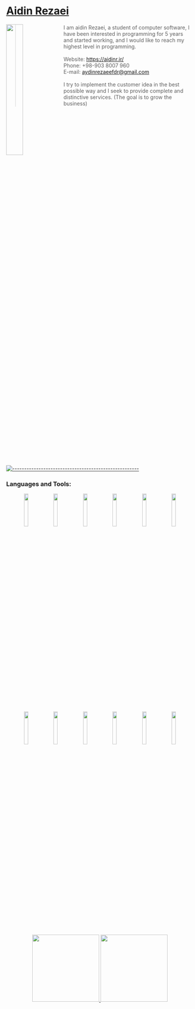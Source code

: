 # <a href='https://aidinr.ir/'>Aidin Rezaei</a> <br> 
<img align="left" width="30%" src="https://aidinr.ir/img/1.png">

> I am aidin Rezaei, a student of computer software, I have been interested in programming for 5 years and started working, and I would like to reach my highest level in programming.<br><br>
> Website:   <a href='https://aidinr.ir/'>https://aidinr.ir/</a> <br>
> Phone:     +98-903 8007 960<br>
> E-mail:    aydinrezaeefdr@gmail.com<br><br>
>I try to implement the customer idea in the best possible way and I seek to provide complete and distinctive services. (The goal is to grow the business)<br>


<br clear="left"/>

[![-----------------------------------------------------](https://raw.githubusercontent.com/andreasbm/readme/master/assets/lines/colored.png)](#table-of-contents)


### Languages and Tools:
<p align="center">
  
  <img width="15%" src="https://www.vectorlogo.zone/logos/javascript/javascript-ar21.svg">
  <img width="15%" src="https://www.vectorlogo.zone/logos/reactjs/reactjs-ar21.svg">
  <img width="15%" src="https://www.vectorlogo.zone/logos/getbootstrap/getbootstrap-ar21.svg">
  <img width="15%" src="https://www.vectorlogo.zone/logos/nodejs/nodejs-ar21.svg">
  <img width="15%" src="https://www.vectorlogo.zone/logos/npmjs/npmjs-ar21.svg">
  <img width="15%" src="https://www.vectorlogo.zone/logos/yarnpkg/yarnpkg-ar21.svg">
  <br>
    <img width="15%" src="https://www.vectorlogo.zone/logos/php/php-ar21.svg">
    <img width="15%" src="https://www.vectorlogo.zone/logos/mysql/mysql-ar21.svg">
    <img width="15%" src="https://www.vectorlogo.zone/logos/w3_css/w3_css-ar21.svg">
    <img width="15%" src="https://www.vectorlogo.zone/logos/w3_html5/w3_html5-ar21.svg">
    <img width="15%" src="https://www.vectorlogo.zone/logos/sass-lang/sass-lang-ar21.svg">
    <img width="15%" src="https://www.vectorlogo.zone/logos/typescriptlang/typescriptlang-ar21.svg">
  </p>

<p align="center">
<a href="https://github.com/aidin-rezaei">
  <img height="180eaidin-rezaeim" src="https://github-readme-stats-eight-theta.vercel.app/api?username=aidin-rezaei&show_icons=true&theme=algolia&include_all_commits=true&count_private=true"/>
  <img height="180em" src="https://github-readme-stats-eight-theta.vercel.app/api/top-langs/?username=Thevergeon&layout=compact&langs_count=10&hide=html&theme=algolia"/>
</a>
</p>
